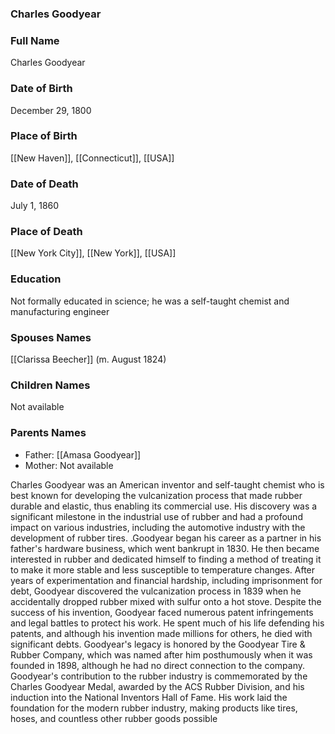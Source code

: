 ### Charles Goodyear

### Full Name

Charles Goodyear

### Date of Birth

December 29, 1800

### Place of Birth

[[New Haven]], [[Connecticut]], [[USA]]

### Date of Death

July 1, 1860

### Place of Death

[[New York City]], [[New York]], [[USA]]

### Education

Not formally educated in science; he was a self-taught chemist and manufacturing engineer

### Spouses Names

[[Clarissa Beecher]] (m. August 1824)

### Children Names

Not available

### Parents Names

- Father: [[Amasa Goodyear]]
- Mother: Not available

Charles Goodyear was an American inventor and self-taught chemist who is best known for developing the vulcanization process that made rubber durable and elastic, thus enabling its commercial use. His discovery was a significant milestone in the industrial use of rubber and had a profound impact on various industries, including the automotive industry with the development of rubber tires. .Goodyear began his career as a partner in his father's hardware business, which went bankrupt in 1830. He then became interested in rubber and dedicated himself to finding a method of treating it to make it more stable and less susceptible to temperature changes. After years of experimentation and financial hardship, including imprisonment for debt, Goodyear discovered the vulcanization process in 1839 when he accidentally dropped rubber mixed with sulfur onto a hot stove. Despite the success of his invention, Goodyear faced numerous patent infringements and legal battles to protect his work. He spent much of his life defending his patents, and although his invention made millions for others, he died with significant debts. Goodyear's legacy is honored by the Goodyear Tire & Rubber Company, which was named after him posthumously when it was founded in 1898, although he had no direct connection to the company. Goodyear's contribution to the rubber industry is commemorated by the Charles Goodyear Medal, awarded by the ACS Rubber Division, and his induction into the National Inventors Hall of Fame. His work laid the foundation for the modern rubber industry, making products like tires, hoses, and countless other rubber goods possible